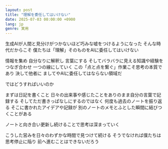 ```yaml
---
layout: post
title: "理解を委任してはいけない"
date: 2025-07-03 00:00:00 +0900
lang: jp
genre: 実用
---
```


生成AIが人間と見分けがつかないほど巧みな嘘をつけるようになった
そんな時代だからこそ 僕たちは「理解」そのものをAIに委任してはいけない

情報を集め 自分なりに解釈し 言葉にする
そしてバラバラに見える知識や経験をつなぎ合わせ 一つの線にしていく
この「点と点を繋ぐ」作業こそ思考の本質であり
決して他者に ましてやAIに委任してはならない領域だ

ではどうすればいいのか

まずは日記を書くこと
日々の出来事や感じたことをありのまま自分の言葉で記録する
そしてただ書きっぱなしにするのではなく 何度も過去のノートを振り返る
そこに書かれたアイデアや記録が 別のノートのメモとふとした瞬間に結びつくことがある

ノートと向き合い更新し続けることで思考は深まっていく

こうした営みを日々のわずかな時間で見つけて続ける
そうでなければ僕たちは思考停止に陥り 前へ進むことはできないだろう
